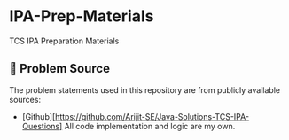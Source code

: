 # IPA-Prep-Materials
TCS IPA Preparation Materials
## 📜 Problem Source
The problem statements used in this repository are from publicly available sources:  
- [Github][https://github.com/Arijit-SE/Java-Solutions-TCS-IPA-Questions]
All code implementation and logic are my own.
